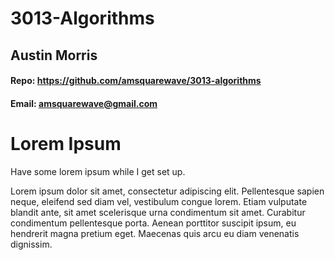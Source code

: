 # 3013-Algorithms
## Austin Morris
#### Repo: <https://github.com/amsquarewave/3013-algorithms>
#### Email: <amsquarewave@gmail.com>

# Lorem Ipsum
Have some lorem ipsum while I get set up.

Lorem ipsum dolor sit amet, consectetur adipiscing elit. Pellentesque sapien neque, eleifend sed diam vel, vestibulum congue lorem. Etiam vulputate blandit ante, sit amet scelerisque urna condimentum sit amet. Curabitur condimentum pellentesque porta. Aenean porttitor suscipit ipsum, eu hendrerit magna pretium eget. Maecenas quis arcu eu diam venenatis dignissim.
